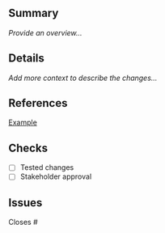 ## Summary

_Provide an overview..._

## Details

_Add more context to describe the changes..._

## References

[Example](github.com)

## Checks

- [ ] Tested changes
- [ ] Stakeholder approval

## Issues

Closes #